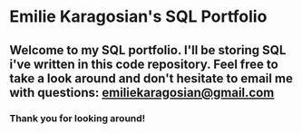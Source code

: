 # Emilie Karagosian's SQL Portfolio 

## Welcome to my SQL portfolio. I'll be storing SQL i've written in this code repository. Feel free to take a look around and don't hesitate to email me with questions: **emiliekaragosian@gmail.com**

### **Thank you for looking around!**
